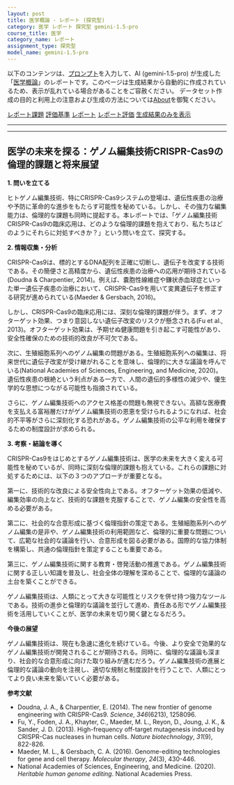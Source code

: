 ```yaml
---
layout: post
title: 医学概論 - レポート (探究型)
category: 医学 レポート 探究型 gemini-1.5-pro
course_title: 医学
category_name: レポート
assignment_type: 探究型
model_name: gemini-1.5-pro
---
```


以下のコンテンツは、[プロンプト](http://127.0.0.1:8000/generated/医学/gemini-1.5-pro/prompt_レポート-探究型.md)を入力して、AI (gemini-1.5-pro) が生成した「[医学概論](/contents/医学/)」のレポートです。このページは生成結果から自動的に作成されているため、表示が乱れている場合があることをご容赦ください。
データセット作成の目的と利用上の注意および生成の方法については[About](/About)を御覧ください。

[レポート課題](../レポート課題-探究型)
[評価基準](../評価基準-探究型)
[レポート](../レポート-探究型)
[レポート評価](../レポート評価-探究型)
[生成結果のみを表示](http://127.0.0.1:8000/generated/医学/gemini-1.5-pro/レポート-探究型.md)
  

***
***
  
## 医学の未来を探る：ゲノム編集技術CRISPR-Cas9の倫理的課題と将来展望

**1. 問いを立てる**

ヒトゲノム編集技術、特にCRISPR-Cas9システムの登場は、遺伝性疾患の治療や予防に革命的な進歩をもたらす可能性を秘めている。しかし、その強力な編集能力は、倫理的な課題も同時に提起する。本レポートでは、「ゲノム編集技術CRISPR-Cas9の臨床応用は、どのような倫理的課題を抱えており、私たちはどのようにそれらに対処すべきか？」という問いを立て、探究する。

**2. 情報収集・分析**

CRISPR-Cas9は、標的とするDNA配列を正確に切断し、遺伝子を改変する技術である。その簡便さと高精度から、遺伝性疾患の治療への応用が期待されている(Doudna & Charpentier, 2014)。例えば、嚢胞性線維症や鎌状赤血球症といった単一遺伝子疾患の治療において、CRISPR-Cas9を用いて変異遺伝子を修正する研究が進められている(Maeder & Gersbach, 2016)。

しかし、CRISPR-Cas9の臨床応用には、深刻な倫理的課題が伴う。まず、オフターゲット効果、つまり意図しない遺伝子改変のリスクが懸念される(Fu et al., 2013)。オフターゲット効果は、予期せぬ健康問題を引き起こす可能性があり、安全性確保のための技術的改良が不可欠である。

次に、生殖細胞系列へのゲノム編集の問題がある。生殖細胞系列への編集は、将来世代に遺伝子改変が受け継がれることを意味し、倫理的に大きな議論を呼んでいる(National Academies of Sciences, Engineering, and Medicine, 2020)。遺伝性疾患の根絶という利点がある一方で、人間の遺伝的多様性の減少や、優生学的な思想につながる可能性も指摘されている。

さらに、ゲノム編集技術へのアクセス格差の問題も無視できない。高額な医療費を支払える富裕層だけがゲノム編集技術の恩恵を受けられるようになれば、社会的不平等がさらに深刻化する恐れがある。ゲノム編集技術の公平な利用を確保するための制度設計が求められる。

**3. 考察・結論を導く**

CRISPR-Cas9をはじめとするゲノム編集技術は、医学の未来を大きく変える可能性を秘めているが、同時に深刻な倫理的課題も抱えている。これらの課題に対処するためには、以下の３つのアプローチが重要となる。

第一に、技術的な改良による安全性向上である。オフターゲット効果の低減や、編集効率の向上など、技術的な課題を克服することで、ゲノム編集の安全性を高める必要がある。

第二に、社会的な合意形成に基づく倫理指針の策定である。生殖細胞系列へのゲノム編集の是非や、ゲノム編集技術の利用範囲など、倫理的に重要な問題について、広範な社会的な議論を行い、合意形成を図る必要がある。国際的な協力体制を構築し、共通の倫理指針を策定することも重要である。

第三に、ゲノム編集技術に関する教育・啓発活動の推進である。ゲノム編集技術に関する正しい知識を普及し、社会全体の理解を深めることで、倫理的な議論の土台を築くことができる。

ゲノム編集技術は、人類にとって大きな可能性とリスクを併せ持つ強力なツールである。技術の進歩と倫理的な議論を並行して進め、責任ある形でゲノム編集技術を活用していくことが、医学の未来を切り開く鍵となるだろう。


**今後の展望**

ゲノム編集技術は、現在も急速に進化を続けている。今後、より安全で効果的なゲノム編集技術が開発されることが期待される。同時に、倫理的な議論も深まり、社会的な合意形成に向けた取り組みが進むだろう。ゲノム編集技術の進展と倫理的な議論の動向を注視し、適切な規制と制度設計を行うことで、人類にとってより良い未来を築いていく必要がある。


**参考文献**

* Doudna, J. A., & Charpentier, E. (2014). The new frontier of genome engineering with CRISPR-Cas9. *Science*, *346*(6213), 1258096.
* Fu, Y., Foden, J. A., Khayter, C., Maeder, M. L., Reyon, D., Joung, J. K., & Sander, J. D. (2013). High-frequency off-target mutagenesis induced by CRISPR-Cas nucleases in human cells. *Nature biotechnology*, *31*(9), 822-826.
* Maeder, M. L., & Gersbach, C. A. (2016). Genome-editing technologies for gene and cell therapy. *Molecular therapy*, *24*(3), 430-446.
* National Academies of Sciences, Engineering, and Medicine. (2020). *Heritable human genome editing*. National Academies Press.
